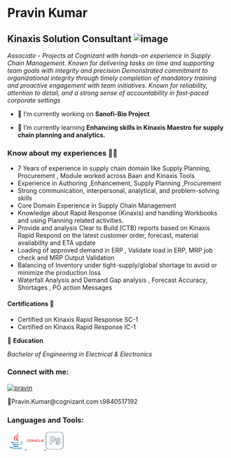 # Pravin Kumar 
## Kinaxis Solution Consultant <img width="120" height="120" alt="image" src="https://github.com/user-attachments/assets/09ec7ec3-7d98-4ac9-98b5-03d0218dad8b" />

*Associate - Projects at Cognizant with hands-on experience in Supply Chain Management. Known for delivering tasks on time and supporting team goals with integrity and precision Demonstrated commitment to organizational integrity through timely completion of mandatory training and proactive engagement with team initiatives. Known for reliability, attention to detail, and a strong sense of accountability in fast-paced corporate settings*

- 🔭 I’m currently working on **Sanofi-Bio Project**

- 🌱 I’m currently learning **Enhancing skills in Kinaxis Maestro for supply chain planning and analytics.**
  
### Know about my experiences 👨‍💻
- 7 Years of  experience  in  supply chain domain like Supply Planning, Procurement ,  Module worked across  Baan and Kinaxis Tools
- Experience in Authoring ,Enhancement, Supply Planning ,Procurement
- Strong communication, interpersonal, analytical, and problem-solving skills
- Core Domain Experience in Supply Chain Management
- Knowledge about Rapid Response (Kinaxis) and handling Workbooks and using Planning related activities.
- Provide and analysis Clear to Build (CTB) reports based on Kinaxis Rapid Respond on the latest customer order, forecast, material availability and ETA update
- Loading of approved demand in ERP , Validate load in ERP, MRP job check and MRP Output Validation
- Balancing of Inventory under tight-supply/global shortage to avoid or minimize the production loss
- Waterfall Analysis and Demand Gap analysis , Forecast Accuracy, Shortages , PO action Messages

#### Certifications 📝 
 - Certified on Kinaxis Rapid Response SC-1
 - Certified on Kinaxis Rapid Response IC-1

📜 **Education**

*Bachelor of Engineering in Electrical & Electronics*

<h3 align="left">Connect with me:</h3>
<p align="left">
<a href="https://linkedin.com/in/pravin" target="blank"><img align="center" src="https://raw.githubusercontent.com/rahuldkjain/github-profile-readme-generator/master/src/images/icons/Social/linked-in-alt.svg" alt="pravin" height="30" width="30" /></a>
</p>📧Pravin.Kumar@cognizant.com 📞9840517192
<h3 align="left">Languages and Tools:</h3>
<p align="left"> <a href="https://www.java.com" target="_blank" rel="noreferrer"> <img src="https://raw.githubusercontent.com/devicons/devicon/master/icons/java/java-original.svg" alt="java" width="40" height="40"/> </a> <a href="https://www.oracle.com/" target="_blank" rel="noreferrer"> <img src="https://raw.githubusercontent.com/devicons/devicon/master/icons/oracle/oracle-original.svg" alt="oracle" width="40" height="40"/> </a> <a href="https://www.photoshop.com/en" target="_blank" rel="noreferrer"> <img src="https://raw.githubusercontent.com/devicons/devicon/master/icons/photoshop/photoshop-line.svg" alt="photoshop" width="40" height="40"/> </a> </p>


